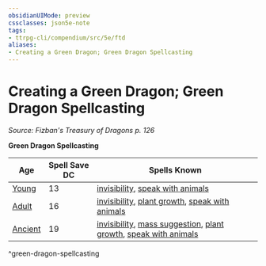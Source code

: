 ```yaml
---
obsidianUIMode: preview
cssclasses: json5e-note
tags:
- ttrpg-cli/compendium/src/5e/ftd
aliases:
- Creating a Green Dragon; Green Dragon Spellcasting
---
```

# Creating a Green Dragon; Green Dragon Spellcasting
*Source: Fizban's Treasury of Dragons p. 126* 

**Green Dragon Spellcasting**

| Age | Spell Save DC | Spells Known |
|-----|---------------|--------------|
| [Young](/3-Mechanics/CLI/Compendium/bestiary/dragon/young-green-dragon.md) | 13 | [invisibility](/3-Mechanics/CLI/Compendium/spells/invisibility.md), [speak with animals](/3-Mechanics/CLI/Compendium/spells/speak-with-animals.md) |
| [Adult](/3-Mechanics/CLI/Compendium/bestiary/dragon/adult-green-dragon.md) | 16 | [invisibility](/3-Mechanics/CLI/Compendium/spells/invisibility.md), [plant growth](/3-Mechanics/CLI/Compendium/spells/plant-growth.md), [speak with animals](/3-Mechanics/CLI/Compendium/spells/speak-with-animals.md) |
| [Ancient](/3-Mechanics/CLI/Compendium/bestiary/dragon/ancient-green-dragon.md) | 19 | [invisibility](/3-Mechanics/CLI/Compendium/spells/invisibility.md), [mass suggestion](/3-Mechanics/CLI/Compendium/spells/mass-suggestion.md), [plant growth](/3-Mechanics/CLI/Compendium/spells/plant-growth.md), [speak with animals](/3-Mechanics/CLI/Compendium/spells/speak-with-animals.md) |
^green-dragon-spellcasting